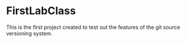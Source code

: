 # FirstLabClass
This is the first project created to test out the features of the git source versioning system.
